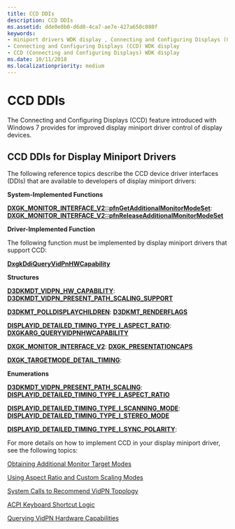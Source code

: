 ```yaml
---
title: CCD DDIs
description: CCD DDIs
ms.assetid: dde0e0b0-d6d0-4ca7-ae7e-427a650c080f
keywords:
- miniport drivers WDK display , Connecting and Configuring Displays (CCD)
- Connecting and Configuring Displays (CCD) WDK display
- CCD (Connecting and Configuring Displays) WDK display
ms.date: 10/11/2018
ms.localizationpriority: medium
---
```


# CCD DDIs


The Connecting and Configuring Displays (CCD) feature introduced with Windows 7 provides for improved display miniport driver control of display devices. 

## CCD DDIs for Display Miniport Drivers

The following reference topics describe the CCD device driver interfaces (DDIs) that are available to developers of display miniport drivers:

<span id="System-Implemented_Functions"></span><span id="system-implemented_functions"></span><span id="SYSTEM-IMPLEMENTED_FUNCTIONS"></span>**System-Implemented Functions**  

**[**DXGK\_MONITOR\_INTERFACE\_V2::pfnGetAdditionalMonitorModeSet**](https://docs.microsoft.com/windows-hardware/drivers/ddi/d3dkmddi/nc-d3dkmddi-dxgkddi_monitor_getadditionalmonitormodeset)**: [**DXGK\_MONITOR\_INTERFACE\_V2::pfnReleaseAdditionalMonitorModeSet**](https://docs.microsoft.com/windows-hardware/drivers/ddi/d3dkmddi/nc-d3dkmddi-dxgkddi_monitor_releaseadditionalmonitormodeset)


<span id="Driver-Implemented_Function"></span><span id="driver-implemented_function"></span><span id="DRIVER-IMPLEMENTED_FUNCTION"></span>**Driver-Implemented Function**

The following function must be implemented by display miniport drivers that support CCD:

[**DxgkDdiQueryVidPnHWCapability**](https://docs.microsoft.com/windows-hardware/drivers/ddi/d3dkmddi/nc-d3dkmddi-dxgkddi_queryvidpnhwcapability)

<span id="Structures"></span><span id="structures"></span><span id="STRUCTURES"></span>**Structures**

**[**D3DKMDT\_VIDPN\_HW\_CAPABILITY**](https://docs.microsoft.com/windows-hardware/drivers/ddi/d3dkmdt/ns-d3dkmdt-_d3dkmdt_vidpn_hw_capability)**: [**D3DKMDT\_VIDPN\_PRESENT\_PATH\_SCALING\_SUPPORT**](https://docs.microsoft.com/windows-hardware/drivers/ddi/d3dkmdt/ns-d3dkmdt-_d3dkmdt_vidpn_present_path_scaling_support)

**[**D3DKMT\_POLLDISPLAYCHILDREN**](https://docs.microsoft.com/windows-hardware/drivers/ddi/d3dkmthk/ns-d3dkmthk-_d3dkmt_polldisplaychildren)**: [**D3DKMT\_RENDERFLAGS**](https://docs.microsoft.com/windows-hardware/drivers/ddi/d3dkmthk/ns-d3dkmthk-_d3dkmt_renderflags)

**[**DISPLAYID\_DETAILED\_TIMING\_TYPE\_I\_ASPECT\_RATIO**](https://docs.microsoft.com/windows-hardware/drivers/ddi/d3dkmdt/ne-d3dkmdt-_displayid_detailed_timing_type_i_aspect_ratio)**: [**DXGKARG\_QUERYVIDPNHWCAPABILITY**](https://docs.microsoft.com/windows-hardware/drivers/ddi/d3dkmddi/ns-d3dkmddi-_dxgkarg_queryvidpnhwcapability)

**[**DXGK\_MONITOR\_INTERFACE\_V2**](https://docs.microsoft.com/windows-hardware/drivers/ddi/d3dkmddi/ns-d3dkmddi-_dxgk_monitor_interface_v2)**: [**DXGK\_PRESENTATIONCAPS**](https://docs.microsoft.com/windows-hardware/drivers/ddi/d3dkmddi/ns-d3dkmddi-_dxgk_presentationcaps)

**[**DXGK\_TARGETMODE\_DETAIL\_TIMING**](https://docs.microsoft.com/windows-hardware/drivers/ddi/d3dkmdt/ns-d3dkmdt-_dxgk_targetmode_detail_timing)**: 


<span id="Enumerations"></span><span id="enumerations"></span><span id="ENUMERATIONS"></span>**Enumerations**

**[**D3DKMDT\_VIDPN\_PRESENT\_PATH\_SCALING**](https://docs.microsoft.com/windows-hardware/drivers/ddi/d3dkmdt/ne-d3dkmdt-_d3dkmdt_vidpn_present_path_scaling)**: [**DISPLAYID\_DETAILED\_TIMING\_TYPE\_I\_ASPECT\_RATIO**](https://docs.microsoft.com/windows-hardware/drivers/ddi/d3dkmdt/ne-d3dkmdt-_displayid_detailed_timing_type_i_aspect_ratio)

**[**DISPLAYID\_DETAILED\_TIMING\_TYPE\_I\_SCANNING\_MODE**](https://docs.microsoft.com/windows-hardware/drivers/ddi/d3dkmdt/ne-d3dkmdt-_displayid_detailed_timing_type_i_scanning_mode)**: [**DISPLAYID\_DETAILED\_TIMING\_TYPE\_I\_STEREO\_MODE**](https://docs.microsoft.com/windows-hardware/drivers/ddi/d3dkmdt/ne-d3dkmdt-_displayid_detailed_timing_type_i_stereo_mode)

**[**DISPLAYID\_DETAILED\_TIMING\_TYPE\_I\_SYNC\_POLARITY**](https://docs.microsoft.com/windows-hardware/drivers/ddi/d3dkmdt/ne-d3dkmdt-_displayid_detailed_timing_type_i_sync_polarity)**: 



For more details on how to implement CCD in your display miniport driver, see the following topics:

[Obtaining Additional Monitor Target Modes](obtaining-additional-monitor-target-modes.md)

[Using Aspect Ratio and Custom Scaling Modes](using-aspect-ratio-and-custom-scaling-modes.md)

[System Calls to Recommend VidPN Topology](system-calls-to-recommend-vidpn-topology.md)

[ACPI Keyboard Shortcut Logic](acpi-keyboard-shortcut-logic.md)

[Querying VidPN Hardware Capabilities](querying-vidpnhardware-capabilities.md)


